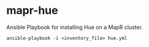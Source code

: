 mapr-hue
============

Ansible Playbook for installing Hue on a MapR cluster.

`ansible-playbook -i <inventory_file> hue.yml`



